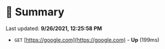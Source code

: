 # 📖 Summary
Last updated: **9/26/2021, 12:25:58 PM**

- `GET` [https://google.com](https://google.com) - **Up** (199ms)
